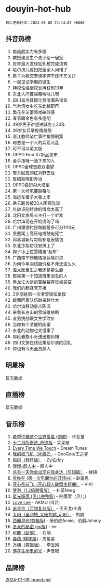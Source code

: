 # douyin-hot-hub

`最后更新时间：2024-01-08 22:14:07 +0800`

## 抖音热榜

1. 南昌舰实力有多强
1. 教授建议生个孩子给一居室
1. 世界最大直径钻孔桩完成浇筑
1. 哈尔滨儿媳妇把全家人问懵了
1. 男子为躲交警漂移停车还不忘关灯
1. 一起见证学霸的诞生
1. 特校性侵案校长再获刑13年
1. 东北人问蔓越莓啥味儿啊
1. 四川岳池县硫化氢泄漏系谣言
1. 当台湾女生吃东北糖葫芦
1. 繁花辛芷蕾哭戏破碎感
1. 春节跟金色有多适配
1. 49岁男子讲述进城务工33年
1. 26岁女兵掌舵南昌舰
1. 湛江教师坠亡事件排除刑案
1. 暗恋是一个人的兵荒马乱
1. 可不可以英文版
1. OPPO Find X7新品发布
1. 金手指唯一活下来的人
1. OPPO全球首款双潜望
1. 警方回应网红刘野去世
1. 詹姆斯隔扣乔治
1. OPPO自研AI大模型
1. 第一次听见蔓越莓叫
1. 海运车厘子大量上市
1. 岳云鹏曾被30人围观洗澡
1. 年龄识别特效的情商太高了
1. 沈阳文旅局长主打一个听劝
1. 哈尔滨现在开始烫碗了吗
1. 广州猎德村民每股最多可分1110元
1. 黑熊爬上高压电塔触电死亡
1. 郭富城新片每帧都是表情包
1. 东北冻梨仿妆安排上了
1. 狗子冰上拉雪橇被“超车”
1. 广西南宁砂糖橘抵达哈尔滨
1. 为何今年羽绒服价格不菲还这么火
1. 温太医重生之我还是那么癫
1. 那些第一个知道班里消息的人
1. 黑龙江大姐的蔓越莓存货被买空
1. 我们的翻译官开播
1. 2岁萌娃第一次滑雪轻松拿捏
1. 跳舞回家队伍越来越壮大
1. 哈尔滨移动景点陈泽
1. 来看长白山的雪域维纳斯
1. 直男挑战跟女生学砍价
1. 当你有个清醒的闺蜜
1. 东北的动物也太懂事了
1. 鄂伦春族小哥送出狍角帽
1. 四川文旅在线征集给尔滨的回礼
1. 你也有今天全员熟人

## 明星榜

暂无数据

## 直播榜

暂无数据

## 音乐榜

1. [希望你被这个世界爱着 (副歌)](https://sf3-cdn-tos.douyinstatic.com/obj/tos-cn-ve-2774/oUHCmWQfZlE3QQBKBeD8rCFLpJzPgCpImhsxMt) - 许亚童
1. [十二月的奇迹_奇迹版](https://sf86-cdn-tos.douyinstatic.com/obj/tos-cn-ve-2774/oMslvA9FBzGMGHnyUuoiiUjtIAXfMz6tzwByW8) - 呆呆破
1. [Every Time We Touch](https://sf6-cdn-tos.douyinstatic.com/obj/tos-cn-ve-2774/ogN6lUKQeBBfEVhIOMikG1CcJjugxk1tztZyhP) - Dream Tunes
1. [我的纸飞机（片段2）](https://sf86-cdn-tos.douyinstatic.com/obj/tos-cn-ve-2774/oM2ZrKcg2CD5AeRB2gkeXOFB1IxAGJdZPazYHf) - GooGoo/王之睿
1. [陷阱（释怀版）](https://sf86-cdn-tos.douyinstatic.com/obj/tos-cn-ve-2774/oE8C21LeZrzKLDFfQYgMzx4GAIHageG5IzayY7) - Zy/白允y
1. [慢慢-颜人中](https://sf86-cdn-tos.douyinstatic.com/obj/tos-cn-ve-2774/ocjHNfBXdBxQNC8ZGAeoLMFTUgtBg8bkExunDC) - 颜人中
1. [总有一天你会出现在我身边（剪辑版）](https://sf6-cdn-tos.douyinstatic.com/obj/tos-cn-ve-2774/oMLsHwhWW7CYoAhoWB9EXUQIzNBsfAJxpAoxCU) - 棱镜
1. [有你在 (第一次见面你的开场白)](https://sf6-cdn-tos.douyinstatic.com/obj/tos-cn-ve-2774/oAthrQ3ClJBfI57uBoFEgNDYtNCZ0TSYQQfxQ0) - 赵露思
1. [开心往前飞（开心超人联盟主题曲）](https://sf86-cdn-tos.douyinstatic.com/obj/tos-cn-ve-2774/9d8fb7c82cf1421fb93a9fe925275e0a) - VIVI
1. [梦游（1.2倍甜蜜版）](https://sf86-cdn-tos.douyinstatic.com/obj/tos-cn-ve-2774/o4gyAUm8hwufoEABmwVIiQtHsFuGzAEEWtNMzo) - 补菜Nveg
1. [星光降落 (贝儿完整版)](https://sf6-cdn-tos.douyinstatic.com/obj/tos-cn-ve-2774/okwB9hAwyAtsFFkFBzAX1hOOfQuIoMNs0W2Mwr) - 陆雨萱（贝儿）
1. [Love Lee](https://sf86-cdn-tos.douyinstatic.com/obj/tos-cn-ve-2774/o05GbkJGbCBTdDnMtB0fwOYgkeZp23vrWQDQBS) - AKMU (악뮤)
1. [追寻你（万物复苏版）](https://sf3-cdn-tos.douyinstatic.com/obj/tos-cn-ve-2774/oYeAZJsbjIDit9APmBg8u6uDUQnHmoCf3gbo74) - 王天戈/川青
1. [太阳（全网搜_太阳刘鹏_可听）](https://sf86-cdn-tos.douyinstatic.com/obj/tos-cn-ve-2774/ogWbyIQnlBFImVbeDocRdCIYtBHlbJXgfZMvgz) - 刘鹏
1. [西厢寻他(剪辑版)](https://sf86-cdn-tos.douyinstatic.com/obj/tos-cn-ve-2774/oUsAVfAQKlRNxEv5qxvIB8o5qmIWUcXbzJKJhw) - 唐伯虎Annie、伯爵Johnny
1. [冬天的秘密 (en版)](https://sf86-cdn-tos.douyinstatic.com/obj/tos-cn-ve-2774/okIuMHDdzyf3FjGK4Lphe1vfHcQaPIHAg0Z4CR) - en
1. [可能（副歌）](https://sf86-cdn-tos.douyinstatic.com/obj/tos-cn-ve-2774/cde1731888894259b333569393c2fb51) - 程响
1. [毒药 (释怀版)](https://sf86-cdn-tos.douyinstatic.com/obj/tos-cn-ve-2774/oYILMEAzspdZBIzy4frJNB8ZHPHWAhiwowd4Ad) - 周星星
1. [万疆（剪辑版）](https://sf86-cdn-tos.douyinstatic.com/obj/tos-cn-ve-2774/ooG7oVgFlDTelKCjCsTTobQvbdtj1BBQXnfZd8) - 李玉刚
1. [落在生命里的光](https://sf86-cdn-tos.douyinstatic.com/obj/tos-cn-ve-2774/d9ffa8c090124ea58bb10df9b510c01d) - 尹昔眠

## 品牌榜

[2024-01-08-brand.md](2024-01-08-brand.md)

